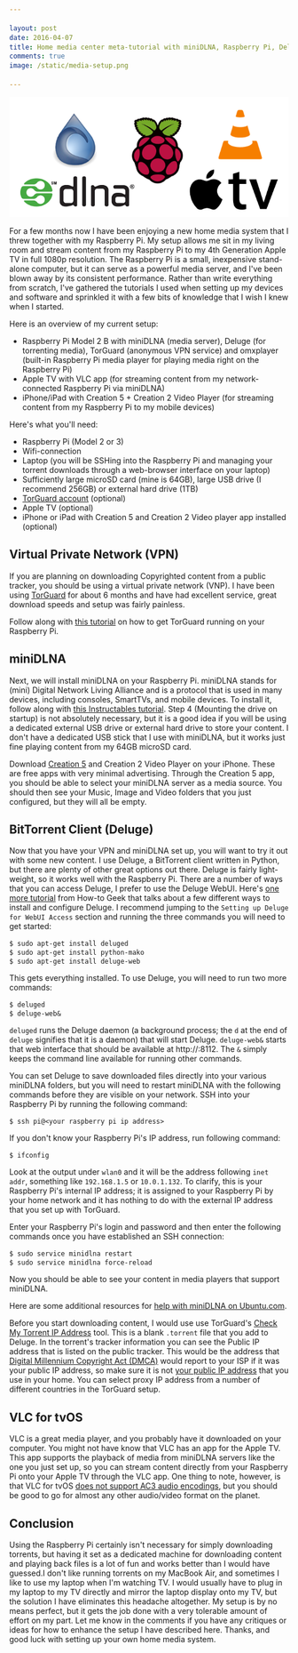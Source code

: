 ```yaml
---

layout: post
date: 2016-04-07
title: Home media center meta-tutorial with miniDLNA, Raspberry Pi, Deluge and Apple TV
comments: true 
image: /static/media-setup.png

---
```


![png](/static/media-setup.png)

For a few months now I have been enjoying a new home media system that I threw together with my Raspberry Pi. My setup allows me sit in my living room and stream content from my Raspberry Pi to my 4th Generation Apple TV in full 1080p resolution. The Raspberry Pi is a small, inexpensive stand-alone computer, but it can serve as a powerful media server, and I've been blown away by its consistent performance. Rather than write everything from scratch, I've gathered the tutorials I used when setting up my devices and software and sprinkled it with a few bits of knowledge that I wish I knew when I started. 

Here is an overview of my current setup:

- Raspberry Pi Model 2 B with miniDLNA (media server), Deluge (for torrenting media), TorGuard (anonymous VPN service) and omxplayer (built-in Raspberry Pi media player for playing media right on the Raspberry Pi)
- Apple TV with VLC app (for streaming content from my network-connected Raspberry Pi via miniDLNA)
- iPhone/iPad with Creation 5 + Creation 2 Video Player (for streaming content from my Raspberry Pi to my mobile devices)

Here's what you'll need:

- Raspberry Pi (Model 2 or 3)
- Wifi-connection
- Laptop (you will be SSHing into the Raspberry Pi and managing your torrent downloads through a web-browser interface on your laptop)
- Sufficiently large microSD card (mine is 64GB), large USB drive (I recommend 256GB) or external hard drive (1TB)
- [TorGuard account](https://torguard.net/aff.php?aff=1933) (optional)
- Apple TV (optional)
- iPhone or iPad with Creation 5 and Creation 2 Video player app installed (optional)

Virtual Private Network (VPN)
---

If you are planning on downloading Copyrighted content from a public tracker, you should be using a virtual private network (VNP). I have been using [TorGuard](https://torguard.net/aff.php?aff=1933) for about 6 months and have had excellent service, great download speeds and setup was fairly painless. 

Follow along with [this tutorial](https://torguard.net/knowledgebase.php?action=displayarticle&id=174) on how to get TorGuard running on your Raspberry Pi. 

miniDLNA
---

Next, we will install miniDLNA on your Raspberry Pi. miniDLNA stands for (mini) Digital Network Living Alliance and is a protocol that is used in many devices, including consoles, SmartTVs, and mobile devices. To install it, follow along with [this Instructables tutorial](http://www.instructables.com/id/Raspberry-Pi-Media-Server-MiniDLNA/). Step 4 (Mounting the drive on startup) is not absolutely necessary, but it is a good idea if you will be using a dedicated external USB drive or external hard drive to store your content. I don't have a dedicated USB stick that I use with miniDLNA, but it works just fine playing content from my 64GB microSD card. 

Download [Creation 5](http://www.creation.com.es/creation-5-app/) and Creation 2 Video Player on your iPhone. These are free apps with very minimal advertising. Through the Creation 5 app, you should be able to select your miniDLNA server as a media source. You should then see your Music, Image and Video folders that you just configured, but they will all be empty. 

BitTorrent Client (Deluge)
---

Now that you have your VPN and miniDLNA set up, you will want to try it out with some new content. I use Deluge, a BitTorrent client written in Python, but there are plenty of other great options out there. Deluge is fairly light-weight, so it works well with the Raspberry Pi. There are a number of ways that you can access Deluge, I prefer to use the Deluge WebUI. Here's [one more tutorial](http://www.howtogeek.com/142044/how-to-turn-a-raspberry-pi-into-an-always-on-bittorrent-box/) from How-to Geek that talks about a few different ways to install and configure Deluge. I recommend jumping to the `Setting up Deluge for WebUI Access` section and running the three commands you will need to get started: 

```terminal
$ sudo apt-get install deluged
$ sudo apt-get install python-mako
$ sudo apt-get install deluge-web
```
This gets everything installed. To use Deluge, you will need to run two more commands: 

```terminal 
$ deluged
$ deluge-web&
```
`deluged` runs the Deluge daemon (a background process; the `d` at the end of `deluge` signifies that it is a daemon) that will start Deluge. `deluge-web&` starts that web interface that should be available at http://<your raspberry pi ip address>:8112. The `&` simply keeps the command line available for running other commands. 

You can set Deluge to save downloaded files directly into your various miniDLNA folders, but you will need to restart miniDLNA with the following commands before they are visible on your network. SSH into your Raspberry Pi by running the following command: 

```terminal
$ ssh pi@<your raspberry pi ip address>
```

If you don't know your Raspberry Pi's IP address, run following command: 

```terminal
$ ifconfig
```

Look at the output under `wlan0` and it will be the address following `inet addr`, something like `192.168.1.5` or `10.0.1.132`. To clarify, this is your Raspberry Pi's internal IP address; it is assigned to your Raspberry Pi by your home network and it has nothing to do with the external IP address that you set up with TorGuard. 

Enter your Raspberry Pi's login and password and then enter the following commands once you have established an SSH connection: 

```terminal
$ sudo service minidlna restart
$ sudo service minidlna force-reload
```
Now you should be able to see your content in media players that support miniDLNA. 

Here are some additional resources for [help with miniDLNA on Ubuntu.com](https://help.ubuntu.com/community/MiniDLNA).

Before you start downloading content, I would use use TorGuard's [Check My Torrent IP Address](https://torguard.net/checkmytorrentipaddress.php) tool. This is a blank `.torrent` file that you add to Deluge. In the torrent's tracker information you can see the Public IP address that is listed on the public tracker. This would be the address that [Digital Millennium Copyright Act (DMCA)](https://en.wikipedia.org/wiki/Digital_Millennium_Copyright_Act) would report to your ISP if it was your public IP address, so make sure it is not [your public IP address](http://www.whatsmyip.org/) that you use in your home. You can select proxy IP address from a number of different countries in the TorGuard setup. 

VLC for tvOS
---

VLC is a great media player, and you probably have it downloaded on your computer. You might not have know that VLC has an app for the Apple TV. This app supports the playback of media from miniDLNA servers like the one you just set up, so you can stream content directly from your Raspberry Pi onto your Apple TV through the VLC app. One thing to note, however, is that VLC for tvOS [does not support AC3 audio encodings](https://forum.videolan.org/viewtopic.php?t=125032), but you should be good to go for almost any other audio/video format on the planet.

Conclusion
---

Using the Raspberry Pi certainly isn't necessary for simply downloading torrents, but having it set as a dedicated machine for downloading content and playing back files is a lot of fun and works better than I would have guessed.I don't like running torrents on my MacBook Air, and sometimes I like to use my laptop when I'm watching TV. I would usually have to plug in my laptop to my TV directly and mirror the laptop display onto my TV, but the solution I have eliminates this headache altogether. My setup is by no means perfect, but it gets the job done with a very tolerable amount of effort on my part. Let me know in the comments if you have any critiques or ideas for how to enhance the setup I have described here. Thanks, and good luck with setting up your own home media system.


